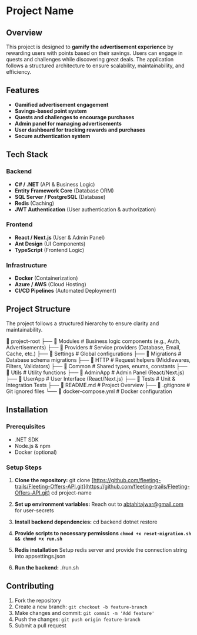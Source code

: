 # Project Name

## Overview

This project is designed to **gamify the advertisement experience** by rewarding users with points based on their savings. Users can engage in quests and challenges while discovering great deals. The application follows a structured architecture to ensure scalability, maintainability, and efficiency.

## Features

* **Gamified advertisement engagement**
* **Savings-based point system**
* **Quests and challenges to encourage purchases**
* **Admin panel for managing advertisements**
* **User dashboard for tracking rewards and purchases**
* **Secure authentication system**

## Tech Stack

### **Backend**

* **C# / .NET** (API & Business Logic)
* **Entity Framework Core** (Database ORM)
* **SQL Server / PostgreSQL** (Database)
* **Redis** (Caching)
* **JWT Authentication** (User authentication & authorization)

### **Frontend**

* **React / Next.js** (User & Admin Panel)
* **Ant Design** (UI Components)
* **TypeScript** (Frontend Logic)

### **Infrastructure**

* **Docker** (Containerization)
* **Azure / AWS** (Cloud Hosting)
* **CI/CD Pipelines** (Automated Deployment)

## Project Structure

The project follows a structured hierarchy to ensure clarity and maintainability.&#x20;

📂 project-root
&#x20;├── 📂 Modules          # Business logic components (e.g., Auth, Advertisements)
&#x20;├── 📂 Providers        # Service providers (Database, Email, Cache, etc.)
&#x20;├── 📂 Settings         # Global configurations
&#x20;├── 📂 Migrations       # Database schema migrations
&#x20;├── 📂 HTTP             # Request helpers (Middlewares, Filters, Validators)
&#x20;├── 📂 Common          # Shared types, enums, constants
&#x20;├── 📂 Utils           # Utility functions
&#x20;├── 📂 AdminApp        # Admin Panel (React/Next.js)
&#x20;├── 📂 UserApp         # User Interface (React/Next.js)
&#x20;├── 📂 Tests           # Unit & Integration Tests
&#x20;├── 📜 README.md       # Project Overview
&#x20;├── 📜 .gitignore      # Git ignored files
&#x20;└── 📜 docker-compose.yml # Docker configuration


## Installation

### **Prerequisites**

* .NET SDK
* Node.js & npm
* Docker (optional)

### **Setup Steps**

1. **Clone the repository:**
   git clone [https://github.com/fleeting-trails/Fleeting-Offers-API.git](https://github.com/fleeting-trails/Fleeting-Offers-API.git)
   cd project-name

2. **Set up environment variables:**
   Reach out to [abtahitajwar@gmail.com](mailto\:abtahitajwar@gmail.com) for user-secrets
3. **Install backend dependencies:**
   cd backend
   dotnet restore

4. **Provide scripts to necessary permissions**
   **`chmod +x reset-migration.sh && chmod +x run.sh`**
5. **Redis installation**
   Setup redis server and provide the connection string into appsettings.json
6. **Run the backend:**
   ./run.sh


## Contributing

1. Fork the repository
2. Create a new branch: `git checkout -b feature-branch`
3. Make changes and commit: `git commit -m 'Add feature'`
4. Push the changes: `git push origin feature-branch`
5. Submit a pull request